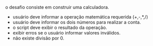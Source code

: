 o desafio consiste em construir uma calculadora.
 - usuário deve informar a operação matemática requerida (+,-,*,/)
 - usuário deve informar os dois números para realizar a conta.
 - o script deve exibir o resultado da operação.
  - exibir erros se o usuário informar valores inválidos.
  - não existe divisão por 0.
